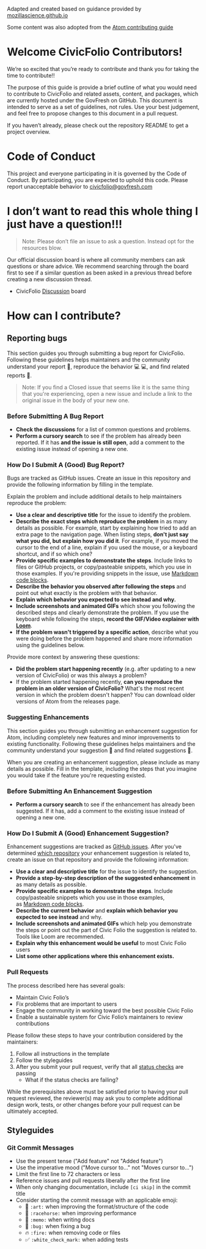 Adapted and created based on guidance provided by [mozillascience.github.io](https://mozillascience.github.io/working-open-workshop/)

Some content was also adopted from the [Atom contributing guide](https://github.com/atom/atom/blob/master/CONTRIBUTING.md#i-dont-want-to-read-this-whole-thing-i-just-have-a-question)

# Welcome CivicFolio Contributors!

We’re so excited that you’re ready to contribute and thank you for taking the time to contribute!!

The purpose of this guide is provide a brief outline of what you would need to contribute to CivicFolio and related assets, content, and packages, which are currently hosted under the GovFresh on GitHub. This document is intended to serve as a set of guidelines, not rules. Use your best judgement, and feel free to propose changes to this document in a pull request. 

If you haven’t already, please check out the repository README to get a project overview.


# **Code of Conduct**

This project and everyone participating in it is governed by the Code of Conduct. By participating, you are expected to uphold this code. Please report unacceptable behavior to [civicfolio@govfresh.com](mailto:civicfolio@govfresh.com)

# I don’t want to read this whole thing I just have a question!!!

> Note: Please don’t file an issue to ask a question. Instead opt for the resources blow.
> 

Our official discussion board is where all community members can ask questions or share advice. We recommend searching through the board first to see if a similar question as been asked in a previous thread before creating a new discussion thread. 

- CivicFolio [Discussion](https://github.com/govfresh/civicfolio/discussions) board

# How can I contribute?

## Reporting bugs

This section guides you through submitting a bug report for CivicFolio. Following these guidelines helps maintainers and the community understand your report 📝, reproduce the behavior 💻 💻, and find related reports 🔎.

> Note: If you find a Closed issue that seems like it is the same thing that you're experiencing, open a new issue and include a link to the original issue in the body of your new one.
> 

### **Before Submitting A Bug Report**

- **Check the discussions** for a list of common questions and problems.
- **Perform a cursory search** to see if the problem has already been reported. If it has **and the issue is still open**, add a comment to the existing issue instead of opening a new one.

### **How Do I Submit A (Good) Bug Report?**

Bugs are tracked as GitHub issues. Create an issue in this repository and provide the following information by filling in the template.

Explain the problem and include additional details to help maintainers reproduce the problem:

- **Use a clear and descriptive title** for the issue to identify the problem.
- **Describe the exact steps which reproduce the problem** in as many details as possible. For example, start by explaining how tried to add an extra page to the navigation page. When listing steps, **don't just say what you did, but explain how you did it**. For example, if you moved the cursor to the end of a line, explain if you used the mouse, or a keyboard shortcut, and if so which one?
- **Provide specific examples to demonstrate the steps**. Include links to files or GitHub projects, or copy/pasteable snippets, which you use in those examples. If you're providing snippets in the issue, use [Markdown code blocks](https://help.github.com/articles/markdown-basics/#multiple-lines).
- **Describe the behavior you observed after following the steps** and point out what exactly is the problem with that behavior.
- **Explain which behavior you expected to see instead and why.**
- **Include screenshots and animated GIFs** which show you following the described steps and clearly demonstrate the problem. If you use the keyboard while following the steps, **record the GIF/Video explainer with [Loom](https://www.loom.com/blog/loom-github-chrome-extension-integration)**.
- **If the problem wasn't triggered by a specific action**, describe what you were doing before the problem happened and share more information using the guidelines below.

Provide more context by answering these questions:

- **Did the problem start happening recently** (e.g. after updating to a new version of CivicFolio) or was this always a problem?
- If the problem started happening recently, **can you reproduce the problem in an older version of CivicFolio?** What's the most recent version in which the problem doesn't happen? You can download older versions of Atom from the releases page.

### **Suggesting Enhancements**

This section guides you through submitting an enhancement suggestion for Atom, including completely new features and minor improvements to existing functionality. Following these guidelines helps maintainers and the community understand your suggestion 📝 and find related suggestions 🔎.

When you are creating an enhancement suggestion, please include as many details as possible. Fill in the template, including the steps that you imagine you would take if the feature you're requesting existed.

### **Before Submitting An Enhancement Suggestion**

- **Perform a cursory search** to see if the enhancement has already been suggested. If it has, add a comment to the existing issue instead of opening a new one.

### **How Do I Submit A (Good) Enhancement Suggestion?**

Enhancement suggestions are tracked as [GitHub issues](https://guides.github.com/features/issues/). After you've determined [which repository](https://github.com/atom/atom/blob/master/CONTRIBUTING.md#atom-and-packages) your enhancement suggestion is related to, create an issue on that repository and provide the following information:

- **Use a clear and descriptive title** for the issue to identify the suggestion.
- **Provide a step-by-step description of the suggested enhancement** in as many details as possible.
- **Provide specific examples to demonstrate the steps**. Include copy/pasteable snippets which you use in those examples, as [Markdown code blocks](https://help.github.com/articles/markdown-basics/#multiple-lines).
- **Describe the current behavior** and **explain which behavior you expected to see instead** and why.
- **Include screenshots and animated GIFs** which help you demonstrate the steps or point out the part of Civic Folio the suggestion is related to. Tools like Loom are recommended.
- **Explain why this enhancement would be useful** to most Civic Folio users
- **List some other  applications where this enhancement exists.**

### **Pull Requests**

The process described here has several goals:

- Maintain Civic Folio’s
- Fix problems that are important to users
- Engage the community in working toward the best possible Civic Folio
- Enable a sustainable system for Civic Folio’s maintainers to review contributions

Please follow these steps to have your contribution considered by the maintainers:

1. Follow all instructions in the template
2. Follow the styleguides
3. After you submit your pull request, verify that all [status checks](https://help.github.com/articles/about-status-checks/) are passing
    - What if the status checks are failing?

While the prerequisites above must be satisfied prior to having your pull request reviewed, the reviewer(s) may ask you to complete additional design work, tests, or other changes before your pull request can be ultimately accepted.

## **Styleguides**

### **Git Commit Messages**

- Use the present tense ("Add feature" not "Added feature")
- Use the imperative mood ("Move cursor to..." not "Moves cursor to...")
- Limit the first line to 72 characters or less
- Reference issues and pull requests liberally after the first line
- When only changing documentation, include `[ci skip]` in the commit title
- Consider starting the commit message with an applicable emoji:
    - 🎨 `:art:` when improving the format/structure of the code
    - 🐎 `:racehorse:` when improving performance
    - 📝 `:memo:` when writing docs
    - 🐛 `:bug:` when fixing a bug
    - 🔥 `:fire:` when removing code or files
    - ✅ `:white_check_mark:` when adding tests
